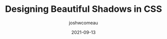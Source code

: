 ---
author: joshwcomeau
date: 2021-09-13
hidden: true
tags:
  - css
target_url: https://www.joshwcomeau.com/css/designing-shadows/
title: Designing Beautiful Shadows in CSS
---